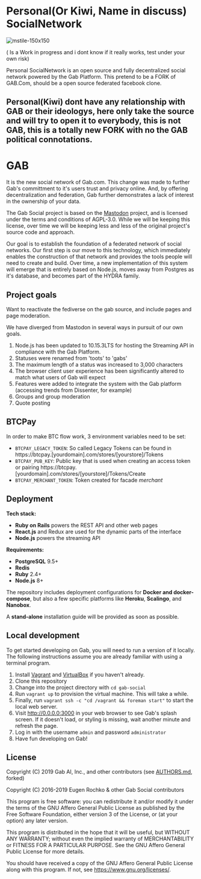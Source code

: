 # Personal(Or Kiwi, Name in discuss) SocialNetwork
![mstile-150x150](https://user-images.githubusercontent.com/12539219/152756059-b01479a8-f6c6-4d30-9e0c-dcda646cab39.png)

( Is a Work in progress and i dont know if it really works, test under your own risk)


Personal SocialNetwork is an open source and fully decentralized social network powered by the Gab Platform. This pretend to be a FORK of GAB.Com, should be a open source federated facebook clone.

## Personal(Kiwi) dont have any relationship with GAB or their ideologys, here only take the source and will try to open it to everybody, this is not GAB, this is a totally new FORK with no the GAB political connotations.

# GAB

It is the new social network of Gab.com. This change was made to further Gab's committment to it's users trust and privacy online. And, by offering decentralization and federation, Gab further demonstrates a lack of interest in the ownership of your data.

The Gab Social project is based on the [Mastodon](https://github.com/tootsuite/mastodon) project, and is licensed under the terms and conditions of AGPL-3.0. While we will be keeping this license, over time we will be keeping less and less of the original project's source code and approach.

Our goal is to establish the foundation of a federated network of social networks. Our first step is our move to this technology, which immediately enables the construction of that network and provides the tools people will need to create and build. Over time, a new implementation of this system will emerge that is entirely based on Node.js, moves away from Postgres as it's database, and becomes part of the HYDRA family.

## Project goals

Want to reactivate the fediverse on the gab source, and include pages and page moderation.


We have diverged from Mastodon in several ways in pursuit of our own goals.

1. Node.js has been updated to 10.15.3LTS for hosting the Streaming API in compliance with the Gab Platform.
1. Statuses were renamed from 'toots' to 'gabs'
1. The maximum length of a status was increased to 3,000 characters
1. The browser client user experience has been significantly altered to match what users of Gab will expect
1. Features were added to integrate the system with the Gab platform (accessing trends from Dissenter, for example)
1. Groups and group moderation
1. Quote posting

## BTCPay
In order to make BTC flow work, 3 environment variables need to be set:

- `BTCPAY_LEGACY_TOKEN`: So called Legacy Tokens can be found in https://btcpay.[yourdomain].com/stores/[yourstore]/Tokens
- `BTCPAY_PUB_KEY`: Public key that is used when creating an access token or pairing https://btcpay.[yourdomain].com/stores/[yourstore]/Tokens/Create
- `BTCPAY_MERCHANT_TOKEN`: Token created for facade *merchant*

## Deployment

**Tech stack:**

- **Ruby on Rails** powers the REST API and other web pages
- **React.js** and Redux are used for the dynamic parts of the interface
- **Node.js** powers the streaming API

**Requirements:**

- **PostgreSQL** 9.5+
- **Redis**
- **Ruby** 2.4+
- **Node.js** 8+

The repository includes deployment configurations for **Docker and docker-compose**, but also a few specific platforms like **Heroku**, **Scalingo**, and **Nanobox**.

A **stand-alone** installation guide will be provided as soon as possible.

## Local development

To get started developing on Gab, you will need to run a version of it locally.
The following instructions assume you are already familiar with using a terminal program.

1. Install [Vagrant](https://www.vagrantup.com/) and [VirtualBox](https://www.virtualbox.org/) if you haven't already.
2. Clone this repository
3. Change into the project directory with `cd gab-social`
4. Run `vagrant up` to provision the virtual machine. This will take a while.
5. Finally, run `vagrant ssh -c "cd /vagrant && foreman start"` to start the local web server.
6. Visit http://0.0.0.0:3000 in your web browser to see Gab's splash screen. If it doesn't load, or styling is missing, wait another minute and refresh the page.
7. Log in with the username `admin` and password `administrator`
8. Have fun developing on Gab!

## License

Copyright (C) 2019 Gab AI, Inc., and other contributors (see [AUTHORS.md](AUTHORS.md), forked)

Copyright (C) 2016-2019 Eugen Rochko & other Gab Social contributors

This program is free software: you can redistribute it and/or modify it under the terms of the GNU Affero General Public License as published by the Free Software Foundation, either version 3 of the License, or (at your option) any later version.

This program is distributed in the hope that it will be useful, but WITHOUT ANY WARRANTY; without even the implied warranty of MERCHANTABILITY or FITNESS FOR A PARTICULAR PURPOSE. See the GNU Affero General Public License for more details.

You should have received a copy of the GNU Affero General Public License along with this program. If not, see <https://www.gnu.org/licenses/>.
